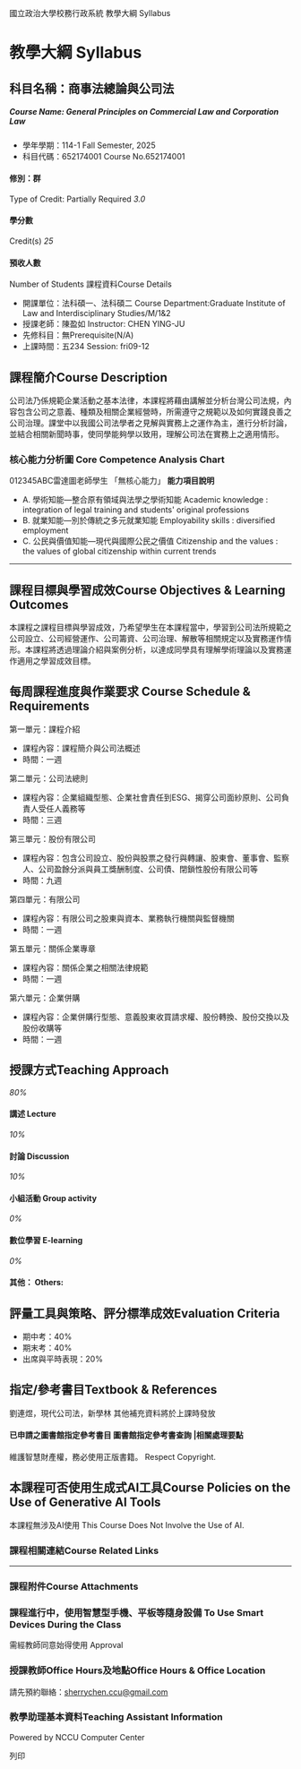 國立政治大學校務行政系統 教學大綱 Syllabus
# 教學大綱 Syllabus
##  科目名稱：商事法總論與公司法
#####  Course Name: General Principles on Commercial Law and Corporation Law
  * 學年學期：114-1 Fall Semester, 2025 
  * 科目代碼：652174001 Course No.652174001


#### 修別：群
Type of Credit: Partially Required 
_3.0_
#### 學分數
Credit(s)
_25_
#### 預收人數
Number of Students
課程資料Course Details
  * 開課單位：法科碩一、法科碩二 Course Department:Graduate Institute of Law and Interdisciplinary Studies/M/1&2 
  * 授課老師：陳盈如 Instructor: CHEN YING-JU 
  * 先修科目：無Prerequisite(N/A)
  * 上課時間：五234 Session: fri09-12


##  課程簡介Course Description
公司法乃係規範企業活動之基本法律，本課程將藉由講解並分析台灣公司法規，內容包含公司之意義、種類及相關企業經營時，所需遵守之規範以及如何實踐良善之公司治理。課堂中以我國公司法學者之見解與實務上之運作為主，進行分析討論，並結合相關新聞時事，使同學能夠學以致用，理解公司法在實務上之適用情形。
###  核心能力分析圖 Core Competence Analysis Chart
012345ABC雷達圖老師學生
「無核心能力」 
**能力項目說明**
  * A. 學術知能—整合原有領域與法學之學術知能 Academic knowledge : integration of legal training and students' original professions
  * B. 就業知能—別於傳統之多元就業知能 Employability skills : diversified employment
  * C. 公民與價值知能—現代與國際公民之價值 Citizenship and the values : the values of global citizenship within current trends


* * *
##  課程目標與學習成效Course Objectives & Learning Outcomes 
本課程之課程目標與學習成效，乃希望學生在本課程當中，學習到公司法所規範之公司設立、公司經營運作、公司籌資、公司治理、解散等相關規定以及實務運作情形。本課程將透過理論介紹與案例分析，以達成同學具有理解學術理論以及實務運作適用之學習成效目標。
##  每周課程進度與作業要求 Course Schedule & Requirements
第一單元：課程介紹
  * 課程內容：課程簡介與公司法概述
  * 時間：一週


第二單元：公司法總則
  * 課程內容：企業組織型態、企業社會責任到ESG、揭穿公司面紗原則、公司負責人受任人義務等
  * 時間：三週


第三單元：股份有限公司
  * 課程內容：包含公司設立、股份與股票之發行與轉讓、股東會、董事會、監察人、公司盈餘分派與員工獎酬制度、公司債、閉鎖性股份有限公司等
  * 時間：九週


第四單元：有限公司
  * 課程內容：有限公司之股東與資本、業務執行機關與監督機關
  * 時間：一週


第五單元：關係企業專章
  * 課程內容：關係企業之相關法律規範
  * 時間：一週


第六單元：企業併購
  * 課程內容：企業併購行型態、意義股東收買請求權、股份轉換、股份交換以及股份收購等
  * 時間：一週


##  授課方式Teaching Approach
_80%_
####  講述 Lecture
_10%_
####  討論 Discussion
_10%_
####  小組活動 Group activity
_0%_
####  數位學習 E-learning
_0%_
####  其他： Others:
##  評量工具與策略、評分標準成效Evaluation Criteria
  * 期中考：40%
  * 期末考：40%
  * 出席與平時表現：20%


##  指定/參考書目Textbook & References
劉連煜，現代公司法，新學林
其他補充資料將於上課時發放
####  已申請之圖書館指定參考書目  圖書館指定參考書查詢 |相關處理要點
維護智慧財產權，務必使用正版書籍。 Respect Copyright.
##  本課程可否使用生成式AI工具Course Policies on the Use of Generative AI Tools
本課程無涉及AI使用 This Course Does Not Involve the Use of AI.
###  課程相關連結Course Related Links
* * *
###  課程附件Course Attachments
###  課程進行中，使用智慧型手機、平板等隨身設備 To Use Smart Devices During the Class
需經教師同意始得使用  Approval
###  授課教師Office Hours及地點Office Hours & Office Location
請先預約聯絡：sherrychen.ccu@gmail.com
###  教學助理基本資料Teaching Assistant Information
Powered by NCCU Computer Center
  
列印

